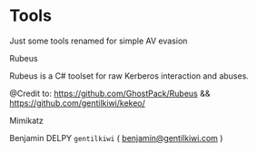 # Tools

Just some tools renamed for simple AV evasion

Rubeus

Rubeus is a C# toolset for raw Kerberos interaction and abuses.

@Credit to: https://github.com/GhostPack/Rubeus && https://github.com/gentilkiwi/kekeo/


Mimikatz

Benjamin DELPY `gentilkiwi` ( benjamin@gentilkiwi.com )
